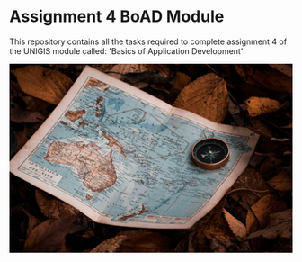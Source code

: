 # Assignment 4 BoAD Module

This repository contains all the tasks required to complete assignment 4 of the UNIGIS module called: 'Basics of Application Development'

![Example Image](image_assignment_4.jpg)